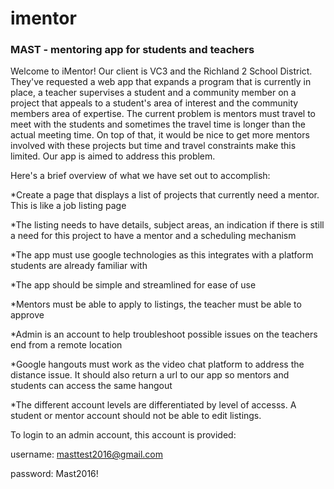 # imentor
### MAST - mentoring app for students and teachers

Welcome to iMentor! Our client is VC3 and the Richland 2 School District. They've requested a web app that expands a program that is currently in place,
a teacher supervises a student and a community member on a project that appeals to a student's area of interest and the community members area
of expertise. The current problem is mentors must travel to meet with the students and sometimes the travel time is longer than the actual meeting 
time. On top of that, it would be nice to get more mentors involved with these projects but time and travel constraints make this limited. 
Our app is aimed to address this problem.

Here's a brief overview of what we have set out to accomplish:

*Create a page that displays a list of projects that currently need a mentor. This is like a job listing page

*The listing needs to have details, subject areas, an indication if there is still a need for this project to have a mentor and a scheduling mechanism

*The app must use google technologies as this integrates with a platform students are already familiar with

*The app should be simple and streamlined for ease of use 

*Mentors must be able to apply to listings, the teacher must be able to approve

*Admin is an account to help troubleshoot possible issues on the teachers end from a remote location

*Google hangouts must work as the video chat platform to address the distance issue. It should also return a url to our app so mentors and students can access the same hangout

*The different account levels are differentiated by level of accesss. A student or mentor account should not be able to edit listings.

To login to an admin account, this account is provided:

username: masttest2016@gmail.com

password: Mast2016!
